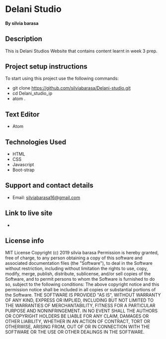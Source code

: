 # Delani Studio
#### By **silvia barasa**
## Description
This is Delani Studios Website that contains content learnt in week 3 prep.
## Project setup instructions
To start using this project use the following commands:
* git clone https://github.com/silviabarasa/Delani-studio.git
* cd Delani_studio_ip
* atom .
## Text Editor
* Atom
## Technologies Used
* HTML
* CSS
* Javascript
* Boot-strap
## Support and contact details
* Email: silviabarasa16@gmail.com
## Link to live site
*
## License info
MIT License
Copyright (c) 2019 silvia barasa
Permission is hereby granted, free of charge, to any person obtaining a copy of this software and associated documentation files (the "Software"), to deal in the Software without restriction, including without limitation the rights to use, copy, modify, merge, publish, distribute, sublicense, and/or sell copies of the Software, and to permit persons to whom the Software is furnished to do so, subject to the following conditions:
The above copyright notice and this permission notice shall be included in all copies or substantial portions of the Software.
THE SOFTWARE IS PROVIDED "AS IS", WITHOUT WARRANTY OF ANY KIND, EXPRESS OR IMPLIED, INCLUDING BUT NOT LIMITED TO THE WARRANTIES OF MERCHANTABILITY, FITNESS FOR A PARTICULAR PURPOSE AND NONINFRINGEMENT. IN NO EVENT SHALL THE AUTHORS OR COPYRIGHT HOLDERS BE LIABLE FOR ANY CLAIM, DAMAGES OR OTHER LIABILITY, WHETHER IN AN ACTION OF CONTRACT, TORT OR OTHERWISE, ARISING FROM, OUT OF OR IN CONNECTION WITH THE SOFTWARE OR THE USE OR OTHER DEALINGS IN THE SOFTWARE.